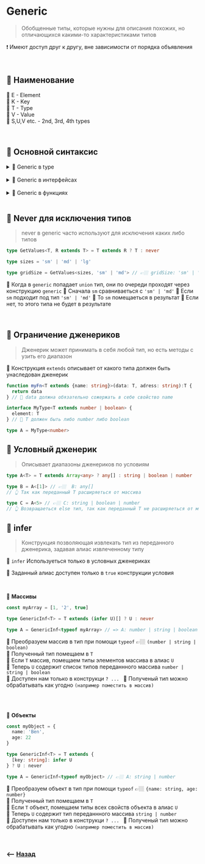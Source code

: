 # Generic
> Обобщенные типы, которые нужны для описания похожих, но отличающихся какими-то характеристиками типов

❗ Имеют доступ друг к другу, вне зависимости от порядка объявления

<br>

## 🚩 Наименование

🔹 E - Element        
🔹 K - Key  
🔹 T - Type  
🔹 V - Value  
🔹 S,U,V etc. - 2nd, 3rd, 4th types

<br>

## 🚩 Основной синтаксис

<details>
<summary>🔹 Generic в type</summary>
 
<br>
 
👇 В конструкцию `type`, дженерик требует указать тип, или данные, которые попадут в `T`

```typescript
type MyType<T> = T

type A = MyType<string>  // A: string
type B = MyType<'hello'> // A: 'hello'
```
 </details>

<br>

<details>
<summary>🔹 Generic в интерфейсах</summary> /////
 
<br>
 
👇 В конструкцию `interface`, дженерик требует указать тип, или данные, которые попадут в `T`

```typescript
interface MyType<T> {
    element: T
}

type A = MyType<string>  // A: {element: string}
type B = MyType<'hello'> // A: {element: 'hello'}
```
 </details>

<br>

<details>
<summary>🔹 Generic в функциях</summary>
 
<br>
 
👇 В функциях, дженерик могу преобразовывать переданные параметры функции, помещать их в `<T>`

```typescript
function myFn<T>(data: T, name: string):T {
  return data
}

const myFnResult = myFn(55, 'Den') // myFnResult: number
```

&emsp;&emsp; 🎯 При вызове `myFn`, `55` было преобразованно к типу `typeof 55`, получилось `number`  
&emsp;&emsp; 🎯 Вместо `T` везде будет установлен `number`

</details>
 
<br>

## 🚩 Never для исключения типов
> never в generic часто используют для исключения каких либо типов

```typescript
type GetValues<T, R extends T> = T extends R ? T : never

type sizes = 'sm' | 'md' | 'lg'

type gridSize = GetValues<sizes, 'sm' | 'md'> // 👉🏼 gridSize: 'sm' | 'md'
``` 
🎯 Когда в `generic` попадает `union` тип, они по очереди проходят через конструкцию `generic`
🎯 Сначала `sm` сравниваеться с `'sm' | 'md'`
🎯 Если `sm` подходит под тип `'sm' | 'md'`
🎯 То `sm` помещаеться в результат
🎯 Если нет, то этого типа не будет в результате

<br>

## 🚩 Ограничение дженериков
> Дженерик может принимать в себя любой тип, но есть методы с узить его диапазон

🔹 Конструкция `extends` описывает от какого типа должен быть унаследован дженерик

```typescript
function myFn<T extends {name: string}>(data: T, adress: string):T {
  return data
} // 🎯 data должна обязательно сожержать в себе свойство name

interface MyType<T extends number | boolean> {
  element: T
} // 🎯 T должен быть либо number либо boolean

type A = MyType<number>
```        

## 🚩 Условный дженерик
> Описывает диапазоны дженериков по условиям

```typescript
type A<T> = T extends Array<any> ? any[] : string | boolean | number

type B = A<[1]> // 👉🏼  B: any[] 
// 👆 Так как переданный T расширяеться от массива

type C = A<5> // 👉🏼 C: string | boolean | number
// 👆 Возвращаеться else тип, так как переданный T не расширяеться от массива
```

## 🚩 infer
> Конструкция позволяющая извлекать тип из переданного дженерика, задавая алиас извлеченному типу

🔹 `infer` Используеться только в условных дженериках       

🔹 Заданный алиас доступен только в `true` конструкции условия       

<br>

💠 **Массивы**     

```typescript
const myArray = [1, '2', true]

type GenericInf<T> = T extends (infer U)[] ? U : never 

type A = GenericInf<typeof myArray> // => A: number | string | boolean
```
🎯 Преобразуем массив в тип при помощи `typeof` 👉🏼 `(number | string | boolean)`      
🎯 Полученный тип помещаем в `T`      
🎯 Если `T` массив, помещаем типы элементов массива в алиас `U`  
🎯 Теперь `U` содержит список типов переданнного массива `number | string | boolean`  
🎯 Доступен нам только в конструкци `? ... `
🎯 Полученый тип можно обрабатывать как угодно `(например поместить в массив)`
       
<br>
<br>

💠 **Объекты**     
```typescript
const myObject = {
  name: 'Ben',
  age: 22
}

type GenericInf<T> = T extends {
  [key: string]: infer U
} ? U : never

type A = GenericInf<typeof myObject> // 👉🏼 A: string | number
```
🎯 Преобразуем объект в тип при помощи `typeof` 👉🏼 `{name: string, age: number}`      
🎯 Полученный тип помещаем в `T`      
🎯 Если `T` объект, помещаем типы всех свойств объекта в алиас `U`  
🎯 Теперь `U` содержит тип переданнного массива `string | number`  
🎯 Доступен нам только в конструкци `? ... `
🎯 Полученый тип можно обрабатывать как угодно `(например поместить в массив)`

<br>

### ⟵ **<a href="../../readme.md">Назад</a>**
